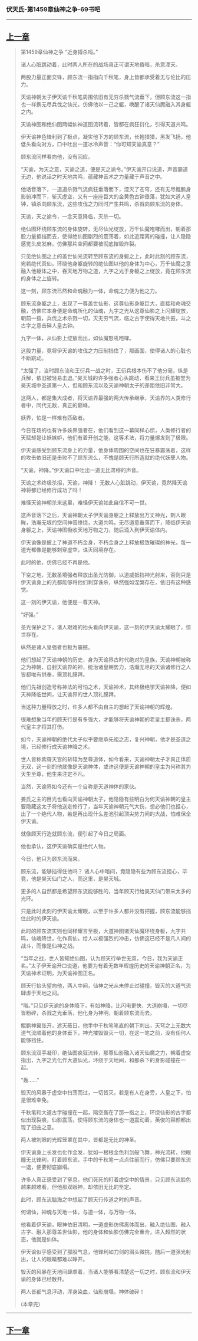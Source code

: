 ### 伏天氏-第1459章仙神之争-69书吧

--------
[上一章](./29cbe3582cef5d80352632827c860ff2.md)
--------


>
>
>
>第1459章仙神之争
>“近身搏杀吗。”
>
>诸人心脏跳动着，此时两人所在的战场真正可谓天地昏暗，杀意湮天。
>
>两股力量正面交锋，顾东流一指指向千秋笔，身上皆都承受着无与伦比的压力。
>
>天谕神朝太子伊天谕千秋笔周围依旧有无穷杀戮气流垂下，但顾东流这一指也一样携无尽兵伐之仙光，仿佛他以一己之躯，唤醒了诸天仙魔融入其身躯之内。
>
>天谕神图和绝仙图两幅仙神道图流转着，皆都在疯狂衍化，引得天道共鸣。
>
>伊天谕神色锋利到了极点，凝实他下方的顾东流，长袍猎猎，黑发飞扬，他低头看向对方，口中吐出一道冰冷声音：“你可知天谕真意？”
>
>顾东流同样看向他，没有回应。
>
>“天谕，为天之意，天谕之道，便是天之谕令。”伊天谕开口说道，声音霸道无边，他说话之时天地共鸣，蕴藏神音术之力量藏于声音之中。
>
>他话音落下，一道道杀戮气流疯狂垂落而下，湮灭了苍穹，还有无尽鲲鹏身影俯冲而下，斩灭虚空，又有一座座巨大的金黄色古钟垂落，犹如大道人皇钟，镇杀向顾东流，这些攻伐之力同时产生共鸣，杀戮向顾东流的身体。
>
>天谕，天之谕令，一念天意降临，灭杀一切。
>
>绝仙图环绕顾东流的身体旋转，无尽仙光绽放，万千仙魔咆哮而出，朝着那股力量抵挡而去，使得绝仙图剧烈的震荡着，如此近距离的碰撞，让人隐隐感觉头皮发麻，仿佛那片空间都要被彻底摧毁炸裂。
>
>只见绝仙图之上的盖世仙光流转至顾东流的身躯之上，此时此刻的顾东流，宛若绝代真仙，环绕他身躯旋转的绝仙图以他的身体为中心，万千仙魔之意融入他躯体之中，吞天地万物之道，九字之光于身躯之上绽放，竟在顾东流的身体之上旋转。
>
>这一刻，顾东流已然和命魂融为一体，命魂之力便为他之力。
>
>顾东流身躯之上，出现了一尊盖世仙影，这尊仙影身躯巨大，直接和命魂交融，仿佛它本身便是命魂所化的仙魂，九字之光从这尊仙影之上闪耀绽放，朝前一指，兵伐之术杀戮一切，灭无穷气流，临之古字使得天地共振，斗之古字之意击碎人皇古钟。
>
>九字一体，从仙影上绽放而出，如仙魔怒吼咆哮。
>
>这股力量，竟将伊天谕的攻伐之力压制挡住了，那画面，使得诸人的心脏也不断跳动。
>
>“太强了，当时顾东流和王衍兵一战之时，王衍兵根本伤不了他分毫，纵是兵解，依旧被轻易击退。”昊天城的许多强者心头跳动，看来王衍兵虽被誉为昊天城中圣道第一人，但和顾东流以及天谕神朝太子的差距依旧非常大。
>
>这两人，都是集大成者，将天谕界最强的两大传承继承，天谕界的人类修行者中，同代无敌，真正的巅峰。
>
>妖界，怕是一样难有匹敌者。
>
>今日在场的也有许多妖界强者在，他们看到这一幕同样心惊，人类修行者的天赋却是让妖嫉妒，他们有着开创之能，这等术法，将力量爆发到了极限。
>
>伊天谕感受到顾东流身上的力量，他身体周围的空间也在狂暴震荡着，这样的攻击依旧还是击败不了顾东流么，不愧是顾天行所造就的绝代妖孽人物。
>
>“天谕，神降。”伊天谕口中吐出一道无比肃穆的声音。
>
>天谕之术终极杀招，天谕，神降！
>无数人心脏跳动，伊天谕，竟然降天谕神将都已经修行成功了吗！
>
>难怪天谕神朝杀来这里，难怪伊天谕如此自信不可一世。
>
>这声音落下之后，天谕神朝太子伊天谕身躯之上释放出万丈神光，刺人眼眸，浩瀚无垠的空间神音缭绕，大道共鸣，无尽道意垂落而下，降临伊天谕身躯之上，天谕神图吸收天地万物之力，随后涌入到伊天谕体内。
>
>伊天谕像是披上了神道不朽金身，不朽金身之上释放极致璀璨的神光，每一道光都像是能够刺穿虚空，诛灭同境存在。
>
>此时的他，仿佛已经不再是他。
>
>下空之地，无数圣境强者释放出圣光防御，以道威抵挡神光射来，否则只是伊天谕身上的光都能够将他们刺穿诛杀，纵然强如涅槃存在，依旧有这种感觉。
>
>这一刻的伊天谕，他便是一尊天神。
>
>“好强。”
>
>圣光保护之下，诸人艰难的抬头看向伊天谕，这一刻的伊天谕太耀眼了，惊世存在。
>
>纵然是诸人皇强者也极为震撼。
>
>他们想起了天谕神朝的历史，身为天谕界古时代绝对的皇族，天谕神朝被称之为神朝，自封天谕界的神，统治诸皇朝势力，浩瀚无尽的天谕诸修行之人皆都唯有供奉，需顶礼膜拜。
>
>他们先祖创造号称神法的可怕之术，天谕神术，其终极绝学天谕神降，便如天神降临世间，让天谕界的世人顶礼膜拜。
>
>当这种力量释放之时，许多人都不由自主的想起了天谕神朝的辉煌。
>
>很难想象当年的顾天行是有多强大，才能够将天谕神朝的老皇主都诛杀，两代皇主才将其打伤。
>
>如今，天谕神朝的绝代太子似乎要继承先祖之志，复兴神朝，他才是圣道之境，已经修行成天谕神降之术。
>
>世人皆称紫霄天宫的斩辕为至尊道体，如今看来，天谕神朝太子才真正体质无双，这一刻的他就像是天谕神体，或许这便是天谕神朝的皇主为何称其为天生至尊，他生来注定不凡。
>
>当然，天谕界如今还有一个自称是天道神体的家伙。
>
>姜氏之主的目光也看向天谕神朝太子，他隐隐有些明白为何天谕神朝的皇主要隐藏这太子将他送走修行了，当年天谕神朝元气大伤，想必他们也担心，出了一个绝代人物，若是再出现什么差池引起顶尖势力间的大战，怕难保全伊天谕。
>
>就像顾天行造就顾东流，便引起了今日之局面。
>
>他也承认，这伊天谕确实是绝代人物。
>
>今日，他只为顾东流而来。
>
>顾东流，能够挡得住他吗？
>诸人心中暗问，竟隐隐有些为顾东流担心，毕竟，他是昊天仙门之人，而这里，是昊天城。
>
>更多的人自然都是希望顾东流能够胜的，当年顾天行给昊天仙门带来太多的光环。
>
>只是此时此刻的伊天谕太耀眼，以至于许多人都并没有把握，顾东流能够挡住此时的伊天谕。
>
>此时的顾东流实则也同样耀言至极，大道神图诸天仙魔环绕身躯，九字共鸣，仙魂降世，化作真仙，给人以极强烈的冲击，仿佛这已经不是凡人间的战斗，而像是仙神之战。
>
>“当年之战，世人皆知绝仙图，认为顾天行举世无双，今日，我为天谕正名。”太子伊天谕开口说道，他要为有着无数年辉煌历史的天谕神朝正名，为天谕神术证明，为天谕神图正名。
>
>顾天行抬头望向他，两人中间，仙神之光从未停止过碰撞，毁灭的大道气流肆虐于天地之间。
>
>“嗡。”只见伊天谕的身体降下，有如神降，比闪电更快，大道崩塌，一切尽皆粉碎，杀戮之光垂落，他化身为神明，朝着顾东流而去。
>
>鲲鹏神翼张开，遮天蔽日，他手中千秋笔笔直的朝下刺出，天穹之上无数大道气流顺着他的身体垂下，神光摧毁毁灭一切，在这一笔之前，没有任何人能够挡住。
>
>顾东流双手凝印，绝仙图疯狂流转，那尊仙影融入诸天仙魔之力，朝着虚空指出，九字之光化作大道仙光，环绕于天地间，和那杀下的身影碰撞在一起。
>
>“轰……”
>
>毁灭的风暴于虚空中扫荡而过，一切皆灭，若是有人在身旁，人皇之下，怕是很难幸免。
>
>千秋笔和大道古字碰撞在一起，隔空轰在了那一指之上，环绕仙影的古字都似出现裂痕，仙影震荡，使得顾东流的身体也一道震动着，英俊的容颜都出现了扭曲之意。
>
>两人被刺眼的光辉笼罩在其中，皆都是无比的神圣。
>
>伊天谕身上长发也化作金发，犹如一根根金色利剑般飞舞，神光流转，他眼瞳无比锋利，盯着顾东流，手中的千秋笔一点点往前而行，仿佛只要顾东流一退，便要彻底崩塌。
>
>许多人真正感受到了窒息，他们死死的盯着虚空中的情景，只见顾东流脸色越来越难看，但他那双眼神，却依旧无比的坚定。
>
>此时，顾东流脑海之中想起了顾天行传道之时的声音。
>
>何谓仙，神魂与天地一体，与道一体，与万物一体。
>
>他看着伊天谕，眼神依旧清明，一道虚影仿佛离体而出，融入绝仙图、融入古字、融入那尊盖世仙影，他的身体和仙影仿佛完全重合，进入超然的状态，他就是仙体。
>
>伊天谕似乎感受到了那股气息，他锋利如刀剑的眉头微挑，随后一道强光射出，让人的眼睛都难以睁开。
>
>毁灭的风暴在天地间肆虐着，当诸人能够看清楚这一切之时，顾东流和伊天谕的身体已经散开。
>
>两人皆都气息浮动，浑身染血，仙影崩塌，神体破碎！
>
>(本章完)
>
>

--------
[下一章](./920d9130d691cd354391097376ffb59d.md)
--------
